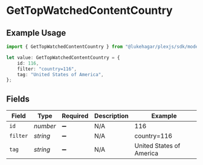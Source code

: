 # GetTopWatchedContentCountry

## Example Usage

```typescript
import { GetTopWatchedContentCountry } from "@lukehagar/plexjs/sdk/models/operations";

let value: GetTopWatchedContentCountry = {
    id: 116,
    filter: "country=116",
    tag: "United States of America",
};
```

## Fields

| Field                    | Type                     | Required                 | Description              | Example                  |
| ------------------------ | ------------------------ | ------------------------ | ------------------------ | ------------------------ |
| `id`                     | *number*                 | :heavy_minus_sign:       | N/A                      | 116                      |
| `filter`                 | *string*                 | :heavy_minus_sign:       | N/A                      | country=116              |
| `tag`                    | *string*                 | :heavy_minus_sign:       | N/A                      | United States of America |